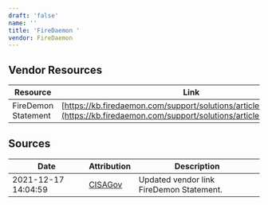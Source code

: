 ```yaml
---
draft: 'false'
name: ''
title: 'FireDaemon '
vendor: FireDaemon
---
```


## Vendor Resources
| Resource | Link |
| --- | --- |
| FireDemon Statement | [https://kb.firedaemon.com/support/solutions/articles/4000178630](https://kb.firedaemon.com/support/solutions/articles/4000178630) |



## Sources
| Date | Attribution | Description |
| --- | --- | --- |
| 2021-12-17 14:04:59 | [CISAGov](https://raw.githubusercontent.com/cisagov/log4j-affected-db/develop/README.md) | Updated vendor link FireDemon Statement.  |
